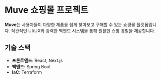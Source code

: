 # Muve 쇼핑몰 프로젝트

**Muve**는 사용자들이 다양한 제품을 쉽게 찾아보고 구매할 수 있는 쇼핑몰 플랫폼입니다. 직관적인 UI/UX와 강력한 백엔드 시스템을 통해 원활한 쇼핑 경험을 제공합니다.

## 기술 스택
- **프론트엔드**: React, Next.js
- **백엔드**: Spring Boot
- **IaC**: Terraform